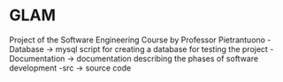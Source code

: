 # GLAM
Project of the Software Engineering Course by Professor Pietrantuono  -Database -> mysql script for creating a database for testing the project  -Documentation -> documentation describing the phases of software development  -src -> source code
